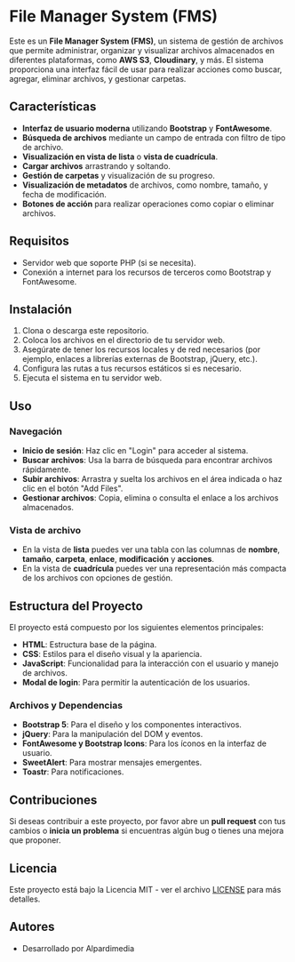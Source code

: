 # File Manager System (FMS)

Este es un **File Manager System (FMS)**, un sistema de gestión de archivos que permite administrar, organizar y visualizar archivos almacenados en diferentes plataformas, como **AWS S3**, **Cloudinary**, y más. El sistema proporciona una interfaz fácil de usar para realizar acciones como buscar, agregar, eliminar archivos, y gestionar carpetas.

## Características

- **Interfaz de usuario moderna** utilizando **Bootstrap** y **FontAwesome**.
- **Búsqueda de archivos** mediante un campo de entrada con filtro de tipo de archivo.
- **Visualización en vista de lista** o **vista de cuadrícula**.
- **Cargar archivos** arrastrando y soltando.
- **Gestión de carpetas** y visualización de su progreso.
- **Visualización de metadatos** de archivos, como nombre, tamaño, y fecha de modificación.
- **Botones de acción** para realizar operaciones como copiar o eliminar archivos.

## Requisitos

- Servidor web que soporte PHP (si se necesita).
- Conexión a internet para los recursos de terceros como Bootstrap y FontAwesome.

## Instalación

1. Clona o descarga este repositorio.
2. Coloca los archivos en el directorio de tu servidor web.
3. Asegúrate de tener los recursos locales y de red necesarios (por ejemplo, enlaces a librerías externas de Bootstrap, jQuery, etc.).
4. Configura las rutas a tus recursos estáticos si es necesario.
5. Ejecuta el sistema en tu servidor web.

## Uso

### Navegación

- **Inicio de sesión**: Haz clic en "Login" para acceder al sistema.
- **Buscar archivos**: Usa la barra de búsqueda para encontrar archivos rápidamente.
- **Subir archivos**: Arrastra y suelta los archivos en el área indicada o haz clic en el botón "Add Files".
- **Gestionar archivos**: Copia, elimina o consulta el enlace a los archivos almacenados.

### Vista de archivo

- En la vista de **lista** puedes ver una tabla con las columnas de **nombre**, **tamaño**, **carpeta**, **enlace**, **modificación** y **acciones**.
- En la vista de **cuadrícula** puedes ver una representación más compacta de los archivos con opciones de gestión.

## Estructura del Proyecto

El proyecto está compuesto por los siguientes elementos principales:

- **HTML**: Estructura base de la página.
- **CSS**: Estilos para el diseño visual y la apariencia.
- **JavaScript**: Funcionalidad para la interacción con el usuario y manejo de archivos.
- **Modal de login**: Para permitir la autenticación de los usuarios.
  
### Archivos y Dependencias

- **Bootstrap 5**: Para el diseño y los componentes interactivos.
- **jQuery**: Para la manipulación del DOM y eventos.
- **FontAwesome y Bootstrap Icons**: Para los íconos en la interfaz de usuario.
- **SweetAlert**: Para mostrar mensajes emergentes.
- **Toastr**: Para notificaciones.

## Contribuciones

Si deseas contribuir a este proyecto, por favor abre un **pull request** con tus cambios o **inicia un problema** si encuentras algún bug o tienes una mejora que proponer.

## Licencia

Este proyecto está bajo la Licencia MIT - ver el archivo [LICENSE](LICENSE) para más detalles.

## Autores

- Desarrollado por Alpardimedia
